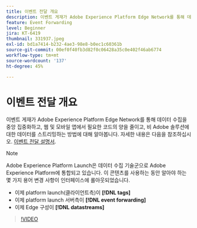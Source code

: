 ```yaml
---
title: 이벤트 전달 개요
description: 이벤트 게재가 Adobe Experience Platform Edge Network를 통해 데이터 수집을 중앙 집중화하고, 웹 및 모바일 앱에서 필요한 코드의 양을 줄이고, 비 Adobe 솔루션에 대한 데이터를 스트리밍하는 방법에 대해 알아봅니다.
feature: Event Forwarding
level: Beginner
jira: KT-6419
thumbnail: 331937.jpeg
exl-id: bd1a7414-b232-4ae3-98e8-b0ec1c60361b
source-git-commit: 00ef0f40fb3d82f0c06428a35c0e402f46ab6774
workflow-type: tm+mt
source-wordcount: '137'
ht-degree: 45%

---
```


# 이벤트 전달 개요

이벤트 게재가 Adobe Experience Platform Edge Network를 통해 데이터 수집을 중앙 집중화하고, 웹 및 모바일 앱에서 필요한 코드의 양을 줄이고, 비 Adobe 솔루션에 대한 데이터를 스트리밍하는 방법에 대해 알아봅니다. 자세한 내용은 다음을 참조하십시오. [이벤트 전달 설명서](https://experienceleague.adobe.com/docs/experience-platform/tags/event-forwarding/overview.html).

>[!NOTE]
>
>Adobe Experience Platform Launch은 데이터 수집 기술군으로 Adobe Experience Platform에 통합되고 있습니다. 이 콘텐츠를 사용하는 동안 알아야 하는 몇 가지 용어 변경 사항이 인터페이스에 롤아웃되었습니다.
>
> * 이제 platform launch(클라이언트측)이 **[!DNL tags]**
> * 이제 platform launch 서버측이 **[!DNL event forwarding]**
> * 이제 Edge 구성이 **[!DNL datastreams]**

>[!VIDEO](https://video.tv.adobe.com/v/331937?learn=on)